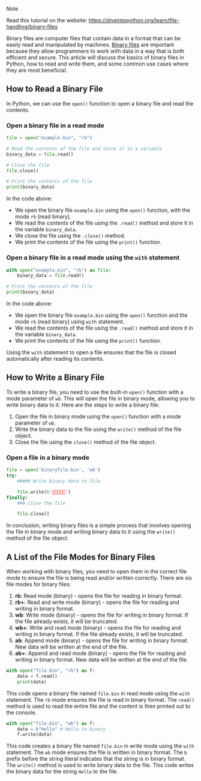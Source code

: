 > [!NOTE]
> Read this tutorial on the website: https://diveintopython.org/learn/file-handling/binary-files

Binary files are computer files that contain data in a format that can be easily read and manipulated by machines. [Binary files](https://en.wikipedia.org/wiki/Binary_file) are important because they allow programmers to work with data in a way that is both efficient and secure. This article will discuss the basics of binary files in Python, how to read and write them, and some common use cases where they are most beneficial.  
  
## How to Read a Binary File  

In Python, we can use the `open()` function to open a binary file and read the contents.

### Open a binary file in a read mode

```python
file = open("example.bin", "rb")

# Read the contents of the file and store it in a variable
binary_data = file.read()

# Close the file
file.close()

# Print the contents of the file
print(binary_data)
```

In the code above:

- We open the binary file `example.bin` using the `open()` function, with the mode `rb` (read binary).
- We read the contents of the file using the `.read()` method and store it in the variable `binary_data`.
- We close the file using the `.close()` method.
- We print the contents of the file using the `print()` function.

### Open a binary file in a read mode using the `with` statement

```python
with open("example.bin", "rb") as file:
    binary_data = file.read()

# Print the contents of the file
print(binary_data)
```

In the code above:

- We open the binary file ``example.bin`` using the `open()` function and the mode ``rb`` (read binary) using `with` statement.
- We read the contents of the file using the `.read()` method and store it in the variable `binary_data`.
- We print the contents of the file using the `print()` function.

Using the `with` statement to open a file ensures that the file is closed automatically after reading its contents.  
  
## How to Write a Binary File

To write a binary file, you need to use the built-in `open()` function with a mode parameter of `wb`. This will open the file in binary mode, allowing you to write binary data to it. Here are the steps to write a binary file:

1. Open the file in binary mode using the `open()` function with a mode parameter of `wb`.
2. Write the binary data to the file using the `write()` method of the file object.
3. Close the file using the `close()` method of the file object.

### Open a file in a binary mode

```python
file = open('binaryfile.bin', 'wb')
try:
    ##### Write binary data to file

    file.write(b' ')
finally:
    ### Close the file

    file.close()
```

In conclusion, writing binary files is a simple process that involves opening the file in binary mode and writing binary data to it using the `write()` method of the file object.  
  
## A List of the File Modes for Binary Files  

When working with binary files, you need to open them in the correct file mode to ensure the file is being read and/or written correctly. There are six file modes for binary files:

1. **rb**: Read mode (binary) - opens the file for reading in binary format.
2. **rb+**: Read and write mode (binary) - opens the file for reading and writing in binary format.
3. **wb**: Write mode (binary) - opens the file for writing in binary format. If the file already exists, it will be truncated.
4. **wb+**: Write and read mode (binary) - opens the file for reading and writing in binary format. If the file already exists, it will be truncated.
5. **ab**: Append mode (binary) - opens the file for writing in binary format. New data will be written at the end of the file.
6. **ab+**: Append and read mode (binary) - opens the file for reading and writing in binary format. New data will be written at the end of the file.

```python
with open("file.bin", "rb") as f:
    data = f.read()
    print(data)
```
This code opens a binary file named `file.bin` in read mode using the `with` statement. The `rb` mode ensures the file is read in binary format. The `read()` method is used to read the entire file and the content is then printed out to the console.

```python
with open("file.bin", "wb") as f:
    data = b"Hello" # Hello in binary
    f.write(data)
```
This code creates a binary file named `file.bin` in write mode using the `with` statement. The `wb` mode ensures the file is written in binary format. The `b` prefix before the string literal indicates that the string is in binary format. The `write()` method is used to write binary data to the file. This code writes the binary data for the string `Hello` to the file.  
